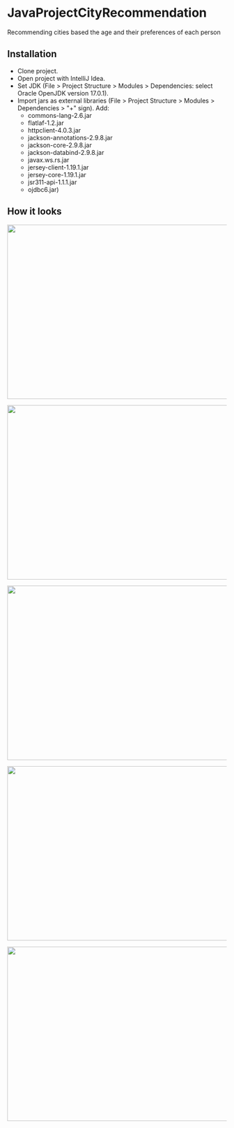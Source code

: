 # JavaProjectCityRecommendation

Recommending cities based the age and their preferences of each person

## Installation

- Clone project.
- Open project with IntelliJ Idea.
- Set JDK (File > Project Structure > Modules > Dependencies: select Oracle OpenJDK version 17.0.1).
- Import jars as external libraries (File > Project Structure > Modules > Dependencies > "+" sign). Add: 
  - commons-lang-2.6.jar
  - flatlaf-1.2.jar
  - httpclient-4.0.3.jar
  - jackson-annotations-2.9.8.jar
  - jackson-core-2.9.8.jar
  - jackson-databind-2.9.8.jar
  - javax.ws.rs.jar
  - jersey-client-1.19.1.jar
  - jersey-core-1.19.1.jar
  - jsr311-api-1.1.1.jar
  - ojdbc6.jar)

## How it looks
<img src="![Full-used-preferences](https://github.com/kitsakisGk/CityRecommendationJavaProject/assets/57558604/469734cf-1229-48de-b2f6-ce1d07de9a39)
" width="700" height="400" />

<img src="![Add_city](https://github.com/kitsakisGk/CityRecommendationJavaProject/assets/57558604/fe863d65-1349-43dc-97de-188a6419a62e)
" width="700" height="400" />

<img src="![Travellers_settings](https://github.com/kitsakisGk/CityRecommendationJavaProject/assets/57558604/a320d829-5525-4d4a-b36e-e8b8eb814307)
" width="700" height="400" />

<img src="![custom_preferences](https://github.com/kitsakisGk/CityRecommendationJavaProject/assets/57558604/307f42f9-a29f-4fc3-9056-d9521238d162)
" width="700" height="400" />

<img src="![Reccomended_Cities](https://github.com/kitsakisGk/CityRecommendationJavaProject/assets/57558604/09a08db3-c667-44f3-9acf-e2d94b6a8f22)
" width="700" height="400" />
